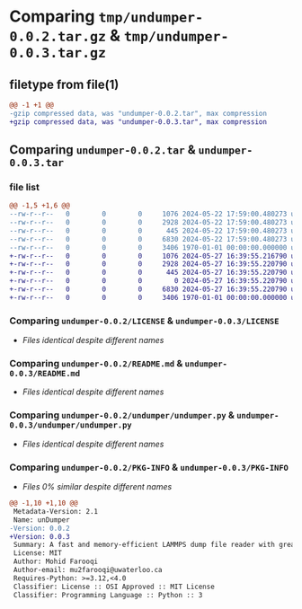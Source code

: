 # Comparing `tmp/undumper-0.0.2.tar.gz` & `tmp/undumper-0.0.3.tar.gz`

## filetype from file(1)

```diff
@@ -1 +1 @@
-gzip compressed data, was "undumper-0.0.2.tar", max compression
+gzip compressed data, was "undumper-0.0.3.tar", max compression
```

## Comparing `undumper-0.0.2.tar` & `undumper-0.0.3.tar`

### file list

```diff
@@ -1,5 +1,6 @@
--rw-r--r--   0        0        0     1076 2024-05-22 17:59:00.480273 undumper-0.0.2/LICENSE
--rw-r--r--   0        0        0     2928 2024-05-22 17:59:00.480273 undumper-0.0.2/README.md
--rw-r--r--   0        0        0      445 2024-05-22 17:59:00.480273 undumper-0.0.2/pyproject.toml
--rw-r--r--   0        0        0     6830 2024-05-22 17:59:00.480273 undumper-0.0.2/undumper/undumper.py
--rw-r--r--   0        0        0     3406 1970-01-01 00:00:00.000000 undumper-0.0.2/PKG-INFO
+-rw-r--r--   0        0        0     1076 2024-05-27 16:39:55.216790 undumper-0.0.3/LICENSE
+-rw-r--r--   0        0        0     2928 2024-05-27 16:39:55.220790 undumper-0.0.3/README.md
+-rw-r--r--   0        0        0      445 2024-05-27 16:39:55.220790 undumper-0.0.3/pyproject.toml
+-rw-r--r--   0        0        0        0 2024-05-27 16:39:55.220790 undumper-0.0.3/undumper/__init__.py
+-rw-r--r--   0        0        0     6830 2024-05-27 16:39:55.220790 undumper-0.0.3/undumper/undumper.py
+-rw-r--r--   0        0        0     3406 1970-01-01 00:00:00.000000 undumper-0.0.3/PKG-INFO
```

### Comparing `undumper-0.0.2/LICENSE` & `undumper-0.0.3/LICENSE`

 * *Files identical despite different names*

### Comparing `undumper-0.0.2/README.md` & `undumper-0.0.3/README.md`

 * *Files identical despite different names*

### Comparing `undumper-0.0.2/undumper/undumper.py` & `undumper-0.0.3/undumper/undumper.py`

 * *Files identical despite different names*

### Comparing `undumper-0.0.2/PKG-INFO` & `undumper-0.0.3/PKG-INFO`

 * *Files 0% similar despite different names*

```diff
@@ -1,10 +1,10 @@
 Metadata-Version: 2.1
 Name: unDumper
-Version: 0.0.2
+Version: 0.0.3
 Summary: A fast and memory-efficient LAMMPS dump file reader with great developer experience
 License: MIT
 Author: Mohid Farooqi
 Author-email: mu2farooqi@uwaterloo.ca
 Requires-Python: >=3.12,<4.0
 Classifier: License :: OSI Approved :: MIT License
 Classifier: Programming Language :: Python :: 3
```


